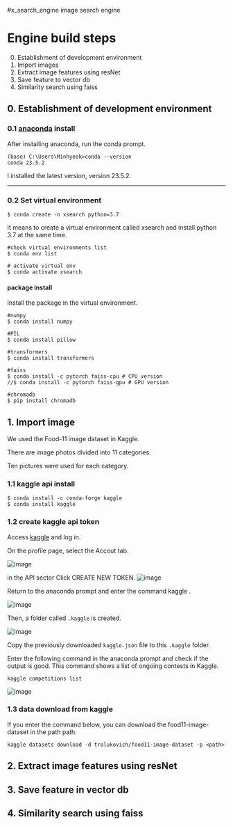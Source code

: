#x_search_engine
image search engine

# Engine build steps
0. Establishment of development environment
1. Import images
2. Extract image features using resNet
3. Save feature to vector db
4. Similarity search using faiss


## 0. Establishment of development environment
### 0.1 [anaconda](https://www.anaconda.com/download) install

After installing anaconda, run the conda prompt.

```
(base) C:\Users\Minhyeok>conda --version
conda 23.5.2
```
I installed the latest version, version 23.5.2.

---

### 0.2 Set virtual environment

```
$ conda create -n xsearch python=3.7
```
It means to create a virtual environment called xsearch and install python 3.7 at the same time.

```
#check virtual environments list
$ conda env list
```

```
# activate virtual env
$ conda activate xsearch
```

#### package install
Install the package in the virtual environment.

```
#numpy
$ conda install numpy

#PIL
$ conda install pillow

#transformers
$ conda install transformers

#faiss
$ conda install -c pytorch faiss-cpu # CPU version
//$ conda install -c pytorch faiss-gpu # GPU version

#chromadb
$ pip install chromadb
```

## 1. Import image
We used the Food-11 image dataset in Kaggle.

There are image photos divided into 11 categories.

Ten pictures were used for each category.

### 1.1 kaggle api install

```
$ conda install -c conda-forge kaggle
$ conda install kaggle
```


### 1.2 create kaggle api token

Access [kaggle](https://www.kaggle.com/) and log in.

On the profile page, select the Accout tab.

![image](https://github.com/mhkim23/x_search_engine/assets/132381239/df7d90d6-2482-420b-b2c4-3e6ecc88080c)

in the API sector
Click CREATE NEW TOKEN.
![image](https://github.com/mhkim23/x_search_engine/assets/132381239/9cfc34a0-6664-4e02-a550-5fbee183fd15)

Return to the anaconda prompt and enter the command kaggle .

![image](https://github.com/mhkim23/x_search_engine/assets/132381239/f05980ee-ed89-4412-a1a7-60d45ed2f730)

Then, a folder called ```.kaggle``` is created.

![image](https://github.com/mhkim23/x_search_engine/assets/132381239/ebbca884-eb70-4282-8a2c-62d002404521)

Copy the previously downloaded ```kaggle.json``` file to this ```.kaggle``` folder.

Enter the following command in the anaconda prompt and check if the output is good. This command shows a list of ongoing contests in Kaggle.

```
kaggle competitions list
```

![image](https://github.com/mhkim23/x_search_engine/assets/132381239/8a59195d-426b-4ffd-ad56-c2f30782798a)


### 1.3 data download from kaggle

If you enter the command below, you can download the food11-image-dataset in the path path.

```
kaggle datasets download -d trolukovich/food11-image-dataset -p <path>
```

## 2. Extract image features using resNet
## 3. Save feature in vector db
## 4. Similarity search using faiss
